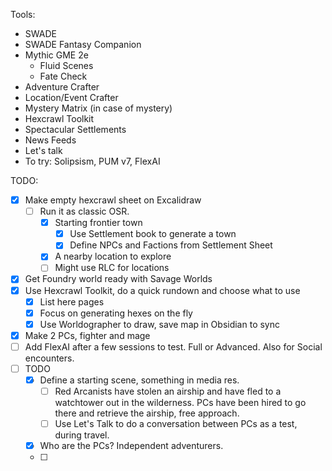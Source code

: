 Tools:
- SWADE
- SWADE Fantasy Companion
- Mythic GME 2e
    - Fluid Scenes
    - Fate Check
- Adventure Crafter
- Location/Event Crafter
- Mystery Matrix (in case of mystery)
- Hexcrawl Toolkit
- Spectacular Settlements
- News Feeds
- Let's talk
- To try: Solipsism, PUM v7, FlexAI

TODO:
- [x] Make empty hexcrawl sheet on Excalidraw
    - [ ] Run it as classic OSR.
        - [x] Starting frontier town
            - [x] Use Settlement book to generate a town
            - [x] Define NPCs and Factions from Settlement Sheet
        - [x] A nearby location to explore
        - [ ] Might use RLC for locations
- [x] Get Foundry world ready with Savage Worlds
- [x] Use Hexcrawl Toolkit, do a quick rundown and choose what to use
    - [x] List here pages
    - [x] Focus on generating hexes on the fly
    - [x] Use Worldographer to draw, save map in Obsidian to sync
- [x] Make 2 PCs, fighter and mage
- [ ] Add FlexAI after a few sessions to test. Full or Advanced. Also for Social encounters.
- [ ] TODO
    - [x] Define a starting scene, something in media res.
        - [ ] Red Arcanists have stolen an airship and have fled to a watchtower out in the wilderness. PCs have been hired to go there and retrieve the airship, free approach.
        - [ ] Use Let's Talk to do a conversation between PCs as a test, during travel.
    - [x] Who are the PCs? Independent adventurers.
    - [ ] 

